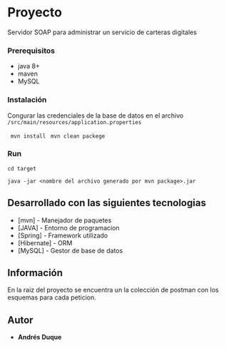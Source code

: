 # Proyecto

Servidor SOAP  para administrar un servicio de carteras digitales


### Prerequisitos

* java 8+
* maven
* MySQL

### Instalación

Congurar las credenciales de la base de datos en el archivo `/src/main/resources/application.properties`

` mvn install`
` mvn clean packege`

### Run
```
cd target
```
`java -jar <nombre del archivo generado por mvn package>.jar`


## Desarrollado con las siguientes tecnologias

* [mvn] - Manejador de paquetes
* [JAVA] - Entorno de programacion
* [Spring] - Framework utilizado
* [Hibernate] - ORM
* [MySQL] - Gestor de base de datos

## Información
En la raiz del proyecto se encuentra un la colección de postman con los esquemas para cada peticion.



## Autor

* **Andrés Duque** 


